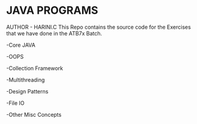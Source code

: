 # JAVA PROGRAMS

AUTHOR - HARINI.C 
This Repo contains the source code for the Exercises that
we have done in the ATB7x Batch.

-Core JAVA

-OOPS

-Collection Framework

-Multithreading

-Design Patterns

-File IO

-Other Misc Concepts
